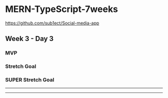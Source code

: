 # MERN-TypeScript-7weeks
https://github.com/sub1ect/Social-media-app
## Week 3 - Day 3


### MVP


### Stretch Goal


### SUPER Stretch Goal

------
------